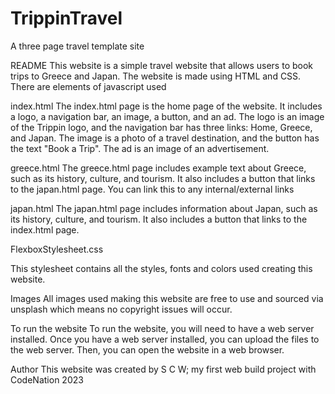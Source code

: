 # TrippinTravel
A three page travel template site

README This website is a simple travel website that allows users to book trips to Greece and Japan. The website is made using HTML and CSS. There are elements of javascript used

index.html The index.html page is the home page of the website. It includes a logo, a navigation bar, an image, a button, and an ad. The logo is an image of the Trippin logo, and the navigation bar has three links: Home, Greece, and Japan. The image is a photo of a travel destination, and the button has the text "Book a Trip". The ad is an image of an advertisement.

greece.html The greece.html page includes example text about Greece, such as its history, culture, and tourism. It also includes a button that links to the japan.html page. You can link this to any internal/external links

japan.html The japan.html page includes information about Japan, such as its history, culture, and tourism. It also includes a button that links to the index.html page.


FlexboxStylesheet.css

This stylesheet contains all the styles, fonts and colors used creating this website.

Images All images used making this website are free to use and sourced via unsplash which means no copyright issues will occur.

To run the website To run the website, you will need to have a web server installed. Once you have a web server installed, you can upload the files to the web server. Then, you can open the website in a web browser.

Author This website was created by S C W; my first web build project with CodeNation 2023
